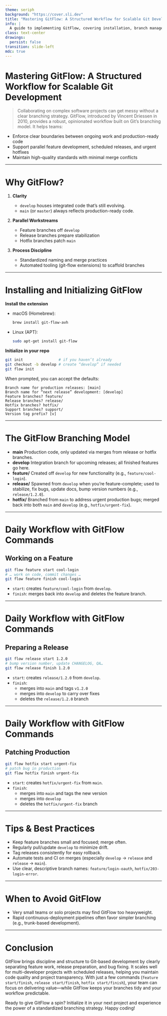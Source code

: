 ```yaml
---
theme: seriph
background: "https://cover.sli.dev"
title: "Mastering GitFlow: A Structured Workflow for Scalable Git Development"
info: |
  A guide to implementing GitFlow, covering installation, branch management, core commands, and best practices.
class: text-center
drawings:
  persist: false
transition: slide-left
mdc: true
---
```


# Mastering GitFlow: A Structured Workflow for Scalable Git Development

> Collaborating on complex software projects can get messy without a clear branching strategy. GitFlow, introduced by Vincent Driessen in 2010, provides a robust, opinionated workflow built on Git’s branching model. It helps teams:

- Enforce clear boundaries between ongoing work and production-ready code
- Support parallel feature development, scheduled releases, and urgent hotfixes
- Maintain high-quality standards with minimal merge conflicts

---

# Why GitFlow?

1. **Clarity**
   - `develop` houses integrated code that’s still evolving.
   - `main` (or `master`) always reflects production-ready code.

2. **Parallel Workstreams**
   - Feature branches off `develop`
   - Release branches prepare stabilization
   - Hotfix branches patch `main`

3. **Process Discipline**
   - Standardized naming and merge practices
   - Automated tooling (git-flow extensions) to scaffold branches

---

# Installing and Initializing GitFlow

**Install the extension**

- macOS (Homebrew):
  ```bash
  brew install git-flow-avh
  ```
- Linux (APT):
  ```bash
  sudo apt-get install git-flow
  ```

**Initialize in your repo**

```bash
git init                # if you haven’t already
git checkout -b develop # create “develop” if needed
git flow init
```
When prompted, you can accept the defaults:
```text
Branch name for production releases: [main]
Branch name for “next release” development: [develop]
Feature branches? feature/
Release branches? release/
Hotfix branches? hotfix/
Support branches? support/
Version tag prefix? [v]
```

---

# The GitFlow Branching Model

- **main**
  Production code, only updated via merges from release or hotfix branches.
- **develop**
  Integration branch for upcoming releases; all finished features go here.
- **feature/**
  Created off `develop` for new functionality (e.g., `feature/cool-login`).
- **release/**
  Spawned from `develop` when you’re feature-complete; used to stabilize, fix bugs, update docs, bump version numbers (e.g., `release/1.2.0`).
- **hotfix/**
  Branched from `main` to address urgent production bugs; merged back into both `main` and `develop` (e.g., `hotfix/urgent-fix`).

---

# Daily Workflow with GitFlow Commands

## Working on a Feature

```bash
git flow feature start cool-login
# … work on code, commit changes …
git flow feature finish cool-login
```

- `start`: creates `feature/cool-login` from `develop`.
- `finish`: merges back into `develop` and deletes the feature branch.

---

# Daily Workflow with GitFlow Commands

## Preparing a Release

```bash
git flow release start 1.2.0
# bump version number, update CHANGELOG, QA…
git flow release finish 1.2.0
```

- `start`: creates `release/1.2.0` from `develop`.
- `finish`:
  - merges into `main` and tags `v1.2.0`
  - merges into `develop` to carry over fixes
  - deletes the `release/1.2.0` branch

---

# Daily Workflow with GitFlow Commands

## Patching Production

```bash
git flow hotfix start urgent-fix
# patch bug in production
git flow hotfix finish urgent-fix
```

- `start`: creates `hotfix/urgent-fix` from `main`.
- `finish`:
  - merges into `main` and tags the new version
  - merges into `develop`
  - deletes the `hotfix/urgent-fix` branch

---

# Tips & Best Practices

- Keep feature branches small and focused; merge often.
- Regularly pull/update `develop` to minimize drift.
- Tag releases consistently for easy rollback.
- Automate tests and CI on merges (especially `develop` → `release` and `release` → `main`).
- Use clear, descriptive branch names: `feature/login-oauth`, `hotfix/203-login-error`.

---

# When to Avoid GitFlow

- Very small teams or solo projects may find GitFlow too heavyweight.
- Rapid continuous-deployment pipelines often favor simpler branching (e.g., trunk-based development).

---

# Conclusion

GitFlow brings discipline and structure to Git-based development by clearly separating feature work, release preparation, and bug fixing. It scales well for multi-developer projects with scheduled releases, helping you maintain code quality and project transparency. With just a few commands (`feature start/finish`, `release start/finish`, `hotfix start/finish`), your team can focus on delivering value—while GitFlow keeps your branches tidy and your workflow predictable.

Ready to give GitFlow a spin? Initialize it in your next project and experience the power of a standardized branching strategy. Happy coding!
